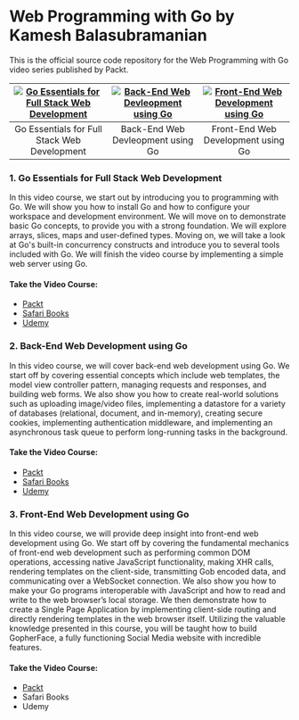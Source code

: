 # Web Programming with Go by Kamesh Balasubramanian

This is the official source code repository for the Web Programming with Go video series published by Packt.

| [![Go Essentials for Full Stack Web Development](https://raw.githubusercontent.com/EngineerKamesh/gofullstack/master/assets/V1goessentials_thumb.jpg)](https://www.packtpub.com/web-development/go-essentials-full-stack-web-development-video)  | [![Back-End Web Devleopment using Go](https://raw.githubusercontent.com/EngineerKamesh/gofullstack/master/assets/V2backendgo_thumb.png)](https://www.packtpub.com/web-development/back-end-web-development-using-go-video) | [![Front-End Web Development using Go](https://raw.githubusercontent.com/EngineerKamesh/gofullstack/master/assets/V3frontendgo_thumb.png)](https://www.packtpub.com/web-development/front-end-web-development-using-go-video) |
|:---:|:---:|:---:|
| Go Essentials for Full Stack Web Development | Back-End Web Devleopment using Go | Front-End Web Development using Go|

### 1. Go Essentials for Full Stack Web Development

In this video course, we start out by introducing you to programming with Go. We will show you how to install Go and how to configure your workspace and development environment. We will move on to demonstrate basic Go concepts, to provide you with a strong foundation. We will explore arrays, slices, maps and user-defined types. Moving on, we will take a look at Go's built-in concurrency constructs and introduce you to several tools included with Go. We will finish the video course by implementing a simple web server using Go.

#### Take the Video Course:
* [Packt](https://www.packtpub.com/web-development/go-essentials-full-stack-web-development-video)
* [Safari Books](https://www.safaribooksonline.com/library/view/go-essentials-for/9781787280946/)
* [Udemy](https://www.udemy.com/go-essentials-for-full-stack-web-development/)

### 2. Back-End Web Development using Go

In this video course, we will cover back-end web development using Go. We start off by covering essential concepts which include web templates, the model view controller pattern, managing requests and responses, and building web forms. We also show you how to create real-world solutions such as uploading image/video files, implementing a datastore for a variety of databases (relational, document, and in-memory), creating secure cookies, implementing authentication middleware, and implementing an asynchronous task queue to perform long-running tasks in the background.

#### Take the Video Course:
* [Packt](https://www.packtpub.com/web-development/back-end-web-development-using-go-video)
* [Safari Books](https://www.safaribooksonline.com/library/view/back-end-web-development/9781788392761/)
* [Udemy](https://www.udemy.com/back-end-web-development-using-go/)

### 3. Front-End Web Development using Go

In this video course, we will provide deep insight into front-end web development using Go. We start off by covering the fundamental mechanics of front-end web development such as performing common DOM operations, accessing native JavaScript functionality, making XHR calls, rendering templates on the client-side, transmitting Gob encoded data, and communicating over a WebSocket connection. We also show you how to make your Go programs interoperable with JavaScript and how to read and write to the web browser’s local storage. We then demonstrate how to create a Single Page Application by implementing client-side routing and directly rendering templates in the web browser itself. Utilizing the valuable knowledge presented in this course, you will be taught how to build GopherFace, a fully functioning Social Media website with incredible features.

#### Take the Video Course:
* [Packt](https://www.packtpub.com/web-development/front-end-web-development-using-go-video)
* Safari Books
* Udemy